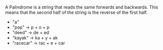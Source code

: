 A Palindrome is a string that reads the same forwards and backwards. This means that the second half of the string is the reverse of the first half.

- "a"
- "pop"     ->  p + o + p
- "deed"    ->  de + ed
- "kayak"   ->  ka + y + ak
- "racecar" ->  rac + e + car

